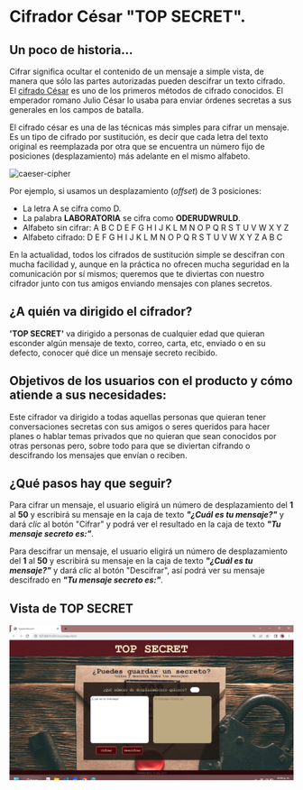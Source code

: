 # __Cifrador César "TOP SECRET"__.

## **Un poco de historia...**

Cifrar significa ocultar el contenido de un mensaje a simple vista, de manera
que sólo las partes autorizadas pueden descifrar un texto cifrado.
El [cifrado César](https://en.wikipedia.org/wiki/Caesar_cipher)
es uno de los primeros métodos de cifrado conocidos. El emperador romano Julio
César lo usaba para enviar órdenes secretas a sus generales en los campos de
batalla.

El cifrado césar es una de las técnicas más simples para cifrar un mensaje. Es
un tipo de cifrado por sustitución, es decir que cada letra del texto original
es reemplazada por otra que se encuentra un número fijo de posiciones
(desplazamiento) más adelante en el mismo alfabeto.

![caeser-cipher](https://upload.wikimedia.org/wikipedia/commons/thumb/2/2b/Caesar3.svg/2000px-Caesar3.svg.png)

Por ejemplo, si usamos un desplazamiento (_offset_) de 3 posiciones:

* La letra A se cifra como D.
* La palabra **LABORATORIA** se cifra como **ODERUDWRULD**.
* Alfabeto sin cifrar: A B C D E F G H I J K L M N O P Q R S T U V W X Y Z
* Alfabeto cifrado: D E F G H I J K L M N O P Q R S T U V W X Y Z A B C

En la actualidad, todos los cifrados de sustitución simple se descifran con
mucha facilidad y, aunque en la práctica no ofrecen mucha seguridad en la
comunicación por sí mismos; queremos que te diviertas con nuestro cifrador
junto con tus amigos enviando mensajes con planes secretos.

## **¿A quién va dirigido el cifrador?**

**'TOP SECRET'** va dirigido a personas de cualquier edad que quieran esconder 
algún mensaje de texto, correo, carta, etc, enviado o en su defecto, conocer 
qué dice un mensaje secreto recibido.

## **Objetivos de los usuarios con el producto y cómo atiende a sus necesidades:**

Este cifrador va dirigido a todas aquellas personas que quieran tener conversaciones 
secretas con sus amigos o seres queridos para hacer planes o hablar temas privados que 
no quieran que sean conocidos por otras personas pero, sobre todo para que se diviertan
cifrando o descifrando los mensajes que envían o reciben.

## **¿Qué pasos hay que seguir?**

Para cifrar un mensaje, el usuario eligirá un número de desplazamiento del **1** al **50** y 
escribirá su mensaje en la caja de texto ***"¿Cuál es tu mensaje?"*** y dará _clic_ al 
botón "Cifrar" y podrá ver el resultado en la caja de texto ***"Tu mensaje secreto es:"***.

Para descifrar un mensaje, el usuario eligirá un número de desplazamiento del **1** al **50** y
escribirá su mensaje en la caja de texto ***"¿Cuál es tu mensaje?"*** y dará _clic_ al 
botón "Descifrar", así podrá ver su mensaje descifrado en ***"Tu mensaje secreto es:"***.

## **Vista de TOP SECRET**
![vista-cifrador](https://github.com/moniglz/DEV005-Cifrador/blob/main/src/img/vista_cifrador.png?raw=true)
